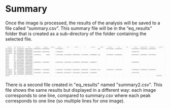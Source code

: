 # Summary

Once the image is processed, the results of the analysis will be saved to a file called “summary.csv”. This summary file will be in the “eq_results” folder that is created as a sub-directory of the folder containing the selected file.

![-](../../images/BM/summary.png)

There is a second file created in "eq_results" named "summary2.csv". This file shows the same results but displayed in a different way: each image corresponds to one line, compared to summary.csv where each peak corresponds to one line (so multiple lines for one image).

